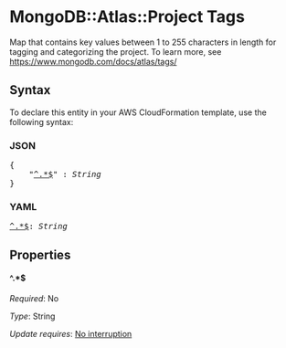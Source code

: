 # MongoDB::Atlas::Project Tags

Map that contains key values between 1 to 255 characters in length for tagging and categorizing the project. To learn more, see https://www.mongodb.com/docs/atlas/tags/

## Syntax

To declare this entity in your AWS CloudFormation template, use the following syntax:

### JSON

<pre>
{
    "<a href="#^.*$" title="^.*$">^.*$</a>" : <i>String</i>
}
</pre>

### YAML

<pre>
<a href="#^.*$" title="^.*$">^.*$</a>: <i>String</i>
</pre>

## Properties

#### \^.*$

_Required_: No

_Type_: String

_Update requires_: [No interruption](https://docs.aws.amazon.com/AWSCloudFormation/latest/UserGuide/using-cfn-updating-stacks-update-behaviors.html#update-no-interrupt)

